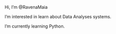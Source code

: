 <p>Hi, I’m @RavenaMaia</p>
<p>I’m interested in learn about Data Analyses systems.</p>
<p>I’m currently learning Python.</p>
